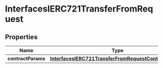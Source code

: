 
# InterfacesIERC721TransferFromRequest

## Properties
Name | Type | Description | Notes
------------ | ------------- | ------------- | -------------
**contractParams** | [**InterfacesIERC721TransferFromRequestContractParams**](InterfacesIERC721TransferFromRequestContractParams.md) |  | 



